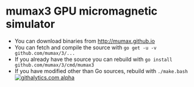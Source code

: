 mumax3 GPU micromagnetic simulator
==================================

  * You can download binaries from http://mumax.github.io
  * You can fetch and compile the source with `go get -u -v github.com/mumax/3/...`
  * If you already have the source you can rebuild with `go install github.com/mumax/3/cmd/mumax3`
  * If you have modified other than Go sources, rebuild with `./make.bash`
[![githalytics.com alpha](https://cruel-carlota.pagodabox.com/f7aa38b06ee982883628cf8fb73172ac "githalytics.com")](http://githalytics.com/mumax/3)
